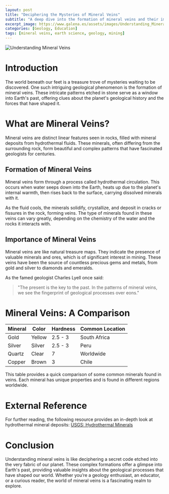 ```yaml
---
layout: post
title: "Deciphering the Mysteries of Mineral Veins"
subtitle: "A deep dive into the formation of mineral veins and their importance in the geological world"
excerpt_image: https://www.galena.es/assets/images/Understanding_Mineral_Veins.png
categories: [Geology, Education]
tags: [mineral veins, earth science, geology, mining]
---
```


![Understanding Mineral Veins](https://www.galena.es/assets/images/Understanding_Mineral_Veins.png "An informative illustration depicting various mineral veins in rock formations, highlighting their intricate patterns and colors, with labels explaining the formation processes and geological significance, aimed at geology enthusiasts and educators.")

# Introduction

The world beneath our feet is a treasure trove of mysteries waiting to be discovered. One such intriguing geological phenomenon is the formation of mineral veins. These intricate patterns etched in stone serve as a window into Earth's past, offering clues about the planet's geological history and the forces that have shaped it.

# What are Mineral Veins?

Mineral veins are distinct linear features seen in rocks, filled with mineral deposits from hydrothermal fluids. These minerals, often differing from the surrounding rock, form beautiful and complex patterns that have fascinated geologists for centuries.

## Formation of Mineral Veins

Mineral veins form through a process called hydrothermal circulation. This occurs when water seeps down into the Earth, heats up due to the planet's internal warmth, then rises back to the surface, carrying dissolved minerals with it.

As the fluid cools, the minerals solidify, crystallize, and deposit in cracks or fissures in the rock, forming veins. The type of minerals found in these veins can vary greatly, depending on the chemistry of the water and the rocks it interacts with.

## Importance of Mineral Veins

Mineral veins are like natural treasure maps. They indicate the presence of valuable minerals and ores, which is of significant interest in mining. These veins have been the source of countless precious gems and metals, from gold and silver to diamonds and emeralds.

As the famed geologist Charles Lyell once said:

> "The present is the key to the past. In the patterns of mineral veins, we see the fingerprint of geological processes over eons."

# Mineral Veins: A Comparison

| Mineral | Color | Hardness | Common Location |
|---------|-------|----------|-----------------|
| Gold    | Yellow| 2.5 - 3  | South Africa    |
| Silver  | Silver| 2.5 - 3  | Peru            |
| Quartz  | Clear | 7        | Worldwide       |
| Copper  | Brown | 3        | Chile           |

This table provides a quick comparison of some common minerals found in veins. Each mineral has unique properties and is found in different regions worldwide.

# External Reference

For further reading, the following resource provides an in-depth look at hydrothermal mineral deposits: [USGS: Hydrothermal Minerals](https://pubs.usgs.gov/gip/dynamic/hydrothermal.html)

# Conclusion

Understanding mineral veins is like deciphering a secret code etched into the very fabric of our planet. These complex formations offer a glimpse into Earth's past, providing valuable insights about the geological processes that have shaped our world. Whether you’re a geology enthusiast, an educator, or a curious reader, the world of mineral veins is a fascinating realm to explore.